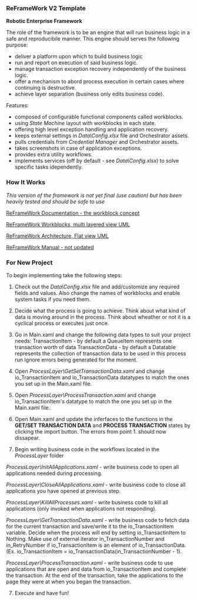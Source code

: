 ### ReFrameWork V2 Template ###
**Robotic Enterprise Framework**

The role of the framework is to be an engine that will run business logic in a safe and reproducibile manner. This engine should serves the following purpose:

* deliver a platform upon which to build business logic 
* run and report on execution of said business logic. 
* manage transaction exception recovery independently of the business logic.
* offer a mechanism to abord process execution in certain cases where continuing is destructive.
* achieve layer separation (business only edits business code).

Features:

* composed of configurable functional components called workblocks. 
* using *State Machine* layout with workblocks in each state.
* offering high level exception handling and application recovery.
* keeps external settings in *Data\Config.xlsx* file and Orchestrator assets.
* pulls credentials from *Credential Manager* and Orchestrator assets.
* takes screenshots in case of application exceptions.
* provides extra utility workflows.
* implements services (off by default - see *Data\Config.xlsx*) to solve specific tasks idependently.

### How It Works ###
*This version of the framework is not yet final (use caution) but has been heavily tested and should be safe to use*

[ReFrameWork Documentation - the workblock concept](https://github.com/mihhdu/UiPath_REFramework/blob/master/Documentation/Work%20Block%20UML.pdf)

[ReFrameWork Workblocks, multi layered view UML](https://github.com/mihhdu/UiPath_REFramework/blob/master/Documentation/REFramework%20Work%20Blocks.pdf)

[ReFrameWork Architecture, Flat view UML](https://github.com/mihhdu/UiPath_REFramework/blob/master/Documentation/REFramework%20architecture%20UML.pdf)

[ReFrameWork Manual - not updated](https://github.com/mihhdu/UiPath_ReFrameWork/blob/master/Documentation/REFramework%20documentation.pdf)

### For New Project ###
To begin implementing take the following steps:

1. Check out the *Data\Config.xlsx* file and add/customize any required fields and values. Also change the names of workblocks and enable system tasks if you need them.

1. Decide what the process is going to achieve. Think about what kind of data is moving around in the process. Think about wheather or not it is a cyclical process or executes just once. 

2. Go in Main.xaml and change the following data types to suit your project needs:
TransactionItem - by default a QueueItem represents one transaction worth of data
TransactionData - by default a Datatable represents the collection of transaction data to be used in this process run
Ignore errors being generated for the moment. 

3. Open *ProcessLayer\GetSetTransactionData.xaml* and change io_TransactionItem and io_TransactionData datatypes to match the ones you set up in the Main.xaml file.

4. Open *ProcessLayer\ProcessTransaction.xaml* and change io_TransactionItem's datatype to match the one you set up in the Main.xaml file.

5. Open Main.xaml and update the inferfaces to the functions in the **GET/SET TRANSACTION DATA** and **PROCESS TRANSACTION** states by clicking the import button. The errors from point 1. should now dissapear.

6. Begin writing business code in the workflows located in the *ProcessLayer* folder

*ProcessLayer\InitAllApplications.xaml* - write business code to open all applications needed during processing.

*ProcessLayer\CloseAllApplications.xaml* - write business code to close all applications you have opened at previous step.

*ProcessLayer\KillAllProcesses.xaml* - write business code to kill all applications (only invoked when applications not responding).

*ProcessLayer\GetTransactionData.xaml* - write business code to fetch data for the current transaction and save/write it to the io_TransactionItem variable. Decide when the process will end by setting io_TransactinItem to Nothing. Make use of external iterator in_TransactionNumber and in_RetryNumber if io_TransactionItem is an element of io_TransactionData. (Ex. io_TransactionItem = io_TransactionData(in_TransactionNumber - 1).

*ProcessLayer\ProcessTransaction.xaml* - write business code to use applications that are open and data from io_TransactionItem and complete the transaction. At the end of the transaction, take the applications to the page they were at when you began the transaction. 

7. Execute and have fun! 

